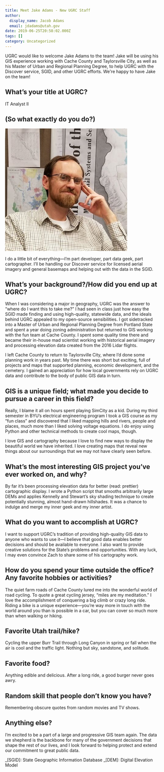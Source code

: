 ```yaml
---
title: Meet Jake Adams - New UGRC Staff
author:
  display_name: Jacob Adams
  email: jdadams@utah.gov
date: 2019-06-25T20:58:02.000Z
tags: []
category: Uncategorized
---
```


UGRC would like to welcome Jake Adams to the team! Jake will be using his GIS experience working with Cache County and Taylorsville City, as well as his Master of Urban and Regional Planning Degree, to help UGRC with the Discover service, SGID, and other UGRC efforts. We're happy to have Jake on the team!

## What’s your title at UGRC?



IT Analyst II

## (So what exactly do you do?)



![Jacob Adams photo](../../images/pillar-blog/2019-06-25-meet-jake-adams-new-agrc-staff/jacobadams.jpg)

I do a little bit of everything—I’m part developer, part data geek, part cartographer. I’ll be handling our Discover service for licensed aerial imagery and general basemaps and helping out with the data in the SGID.

## What’s your background?/How did you end up at UGRC?



When I was considering a major in geography, UGRC was the answer to “where do I want this to take me?” I had seen in class just how easy the SGID made finding and using high-quality, statewide data, and the ideals behind UGRC appealed to my open-source sensibilities. I got sidetracked into a Master of Urban and Regional Planning Degree from Portland State and spent a year doing zoning administration but returned to GIS working with the fun team at Cache County. I spent some quality time there and became their in-house mad scientist working with historical aerial imagery and processing elevation data created from the 2016 Lidar flights.

I left Cache County to return to Taylorsville City, where I’d done some planning work in years past. My time there was short but exciting, full of projects and maps that supported planning, economic development, and the cemetery. I gained an appreciation for how local governments rely on UGRC data and contribute to the body of public GIS data in turn.

## GIS is a unique field; what made you decide to pursue a career in this field?



Really, I blame it all on hours spent playing SimCity as a kid. During my third semester in BYU’s electrical engineering program I took a GIS course as my “fun class” and discovered that I liked mapping hills and rivers, people and places, much more than I liked solving voltage equations. I do enjoy using Python and other technical methods to create cool maps, though.

I love GIS and cartography because I love to find new ways to display the beautiful world we have inherited. I love creating maps that reveal new things about our surroundings that we may not have clearly seen before.

## What’s the most interesting GIS project you’ve ever worked on, and why?



By far it’s been processing elevation data for better (read: prettier) cartographic display. I wrote a Python script that smooths arbitrarily large DEMs and applies Kennelly and Stewart’s sky shading technique to create potentially stunning, almost hand-drawn hillshades. It was a chance to indulge and merge my inner geek and my inner artist.

## What do you want to accomplish at UGRC?



I want to support UGRC’s tradition of providing high-quality GIS data to anyone who wants to use it—I believe that good data enables better decisions and should be available to everyone. I also want to provide creative solutions for the State’s problems and opportunities. With any luck, I may even convince Zach to share some of his cartography work.

## How do you spend your time outside the office? Any favorite hobbies or activities?



The quiet farm roads of Cache County lured me into the wonderful world of road cycling. To quote a great cycling jersey, “miles are my meditation.” I love the accomplishment of conquering a big climb or crazy long ride. Riding a bike is a unique experience—you’re way more in touch with the world around you than is possible in a car, but you can cover so much more than when walking or hiking.

## Favorite Utah trail/hike?



Cycling the upper Burr Trail through Long Canyon in spring or fall when the air is cool and the traffic light. Nothing but sky, sandstone, and solitude.

## Favorite food?



Anything edible and delicious. After a long ride, a good burger never goes awry.

## Random skill that people don’t know you have?



Remembering obscure quotes from random movies and TV shows.

## Anything else?



I’m excited to be a part of a large and progressive GIS team again. The data we shepherd is the backbone for many of the government decisions that shape the rest of our lives, and I look forward to helping protect and extend our commitment to great public data.

_[SGID]: State Geographic Information Database
_[DEM]: Digital Elevation Model
